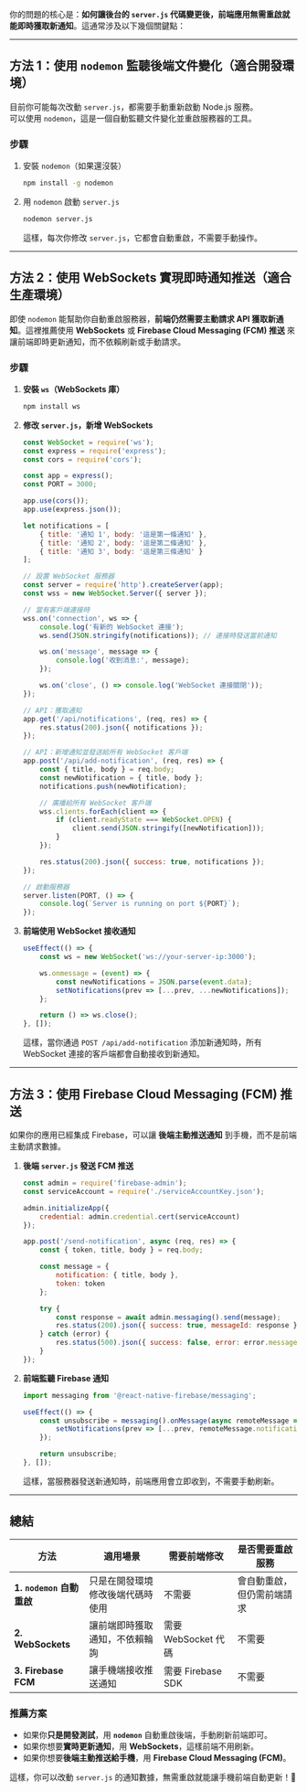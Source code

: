 你的問題的核心是：**如何讓後台的 `server.js` 代碼變更後，前端應用無需重啟就能即時獲取新通知**。這通常涉及以下幾個關鍵點：  

---

## **方法 1：使用 `nodemon` 監聽後端文件變化**（適合開發環境）
目前你可能每次改動 `server.js`，都需要手動重新啟動 Node.js 服務。  
可以使用 `nodemon`，這是一個自動監聽文件變化並重啟服務器的工具。  

### **步驟**
1. 安裝 `nodemon`（如果還沒裝）
   ```bash
   npm install -g nodemon
   ```
2. 用 `nodemon` 啟動 `server.js`
   ```bash
   nodemon server.js
   ```
   這樣，每次你修改 `server.js`，它都會自動重啟，不需要手動操作。  

---

## **方法 2：使用 WebSockets 實現即時通知推送**（適合生產環境）
即使 `nodemon` 能幫助你自動重啟服務器，**前端仍然需要主動請求 API 獲取新通知**。這裡推薦使用 **WebSockets** 或 **Firebase Cloud Messaging (FCM) 推送** 來讓前端即時更新通知，而不依賴刷新或手動請求。  

### **步驟**
1. **安裝 `ws`（WebSockets 庫）**
   ```bash
   npm install ws
   ```
2. **修改 `server.js`，新增 WebSockets**
   ```javascript
   const WebSocket = require('ws');
   const express = require('express');
   const cors = require('cors');

   const app = express();
   const PORT = 3000;

   app.use(cors());
   app.use(express.json());

   let notifications = [
       { title: '通知 1', body: '這是第一條通知' },
       { title: '通知 2', body: '這是第二條通知' },
       { title: '通知 3', body: '這是第三條通知' }
   ];

   // 設置 WebSocket 服務器
   const server = require('http').createServer(app);
   const wss = new WebSocket.Server({ server });

   // 當有客戶端連接時
   wss.on('connection', ws => {
       console.log('有新的 WebSocket 連接');
       ws.send(JSON.stringify(notifications)); // 連接時發送當前通知

       ws.on('message', message => {
           console.log('收到消息:', message);
       });

       ws.on('close', () => console.log('WebSocket 連接關閉'));
   });

   // API：獲取通知
   app.get('/api/notifications', (req, res) => {
       res.status(200).json({ notifications });
   });

   // API：新增通知並發送給所有 WebSocket 客戶端
   app.post('/api/add-notification', (req, res) => {
       const { title, body } = req.body;
       const newNotification = { title, body };
       notifications.push(newNotification);

       // 廣播給所有 WebSocket 客戶端
       wss.clients.forEach(client => {
           if (client.readyState === WebSocket.OPEN) {
               client.send(JSON.stringify([newNotification]));
           }
       });

       res.status(200).json({ success: true, notifications });
   });

   // 啟動服務器
   server.listen(PORT, () => {
       console.log(`Server is running on port ${PORT}`);
   });
   ```

3. **前端使用 WebSocket 接收通知**
   ```javascript
   useEffect(() => {
       const ws = new WebSocket('ws://your-server-ip:3000');

       ws.onmessage = (event) => {
           const newNotifications = JSON.parse(event.data);
           setNotifications(prev => [...prev, ...newNotifications]);
       };

       return () => ws.close();
   }, []);
   ```
   這樣，當你通過 `POST /api/add-notification` 添加新通知時，所有 WebSocket 連接的客戶端都會自動接收到新通知。

---

## **方法 3：使用 Firebase Cloud Messaging (FCM) 推送**
如果你的應用已經集成 Firebase，可以讓 **後端主動推送通知** 到手機，而不是前端主動請求數據。  

1. **後端 `server.js` 發送 FCM 推送**
   ```javascript
   const admin = require('firebase-admin');
   const serviceAccount = require('./serviceAccountKey.json');

   admin.initializeApp({
       credential: admin.credential.cert(serviceAccount)
   });

   app.post('/send-notification', async (req, res) => {
       const { token, title, body } = req.body;

       const message = {
           notification: { title, body },
           token: token
       };

       try {
           const response = await admin.messaging().send(message);
           res.status(200).json({ success: true, messageId: response });
       } catch (error) {
           res.status(500).json({ success: false, error: error.message });
       }
   });
   ```
2. **前端監聽 Firebase 通知**
   ```javascript
   import messaging from '@react-native-firebase/messaging';

   useEffect(() => {
       const unsubscribe = messaging().onMessage(async remoteMessage => {
           setNotifications(prev => [...prev, remoteMessage.notification]);
       });

       return unsubscribe;
   }, []);
   ```
   這樣，當服務器發送新通知時，前端應用會立即收到，不需要手動刷新。

---

## **總結**
| 方法 | 適用場景 | 需要前端修改 | 是否需要重啟服務 |
|------|----------|-------------|----------------|
| **1. `nodemon` 自動重啟** | 只是在開發環境修改後端代碼時使用 | 不需要 | 會自動重啟，但仍需前端請求 |
| **2. WebSockets** | 讓前端即時獲取通知，不依賴輪詢 | 需要 WebSocket 代碼 | 不需要 |
| **3. Firebase FCM** | 讓手機端接收推送通知 | 需要 Firebase SDK | 不需要 |

### **推薦方案**
- 如果你**只是開發測試**，用 **`nodemon`** 自動重啟後端，手動刷新前端即可。
- 如果你想要**實時更新通知**，用 **WebSockets**，這樣前端不用刷新。
- 如果你想要**後端主動推送給手機**，用 **Firebase Cloud Messaging (FCM)**。

這樣，你可以改動 `server.js` 的通知數據，無需重啟就能讓手機前端自動更新！🚀